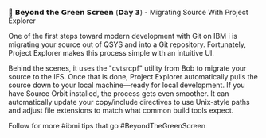 🚚 𝗕𝗲𝘆𝗼𝗻𝗱 𝘁𝗵𝗲 𝗚𝗿𝗲𝗲𝗻 𝗦𝗰𝗿𝗲𝗲𝗻 (𝗗𝗮𝘆 𝟯) - Migrating Source With Project Explorer

One of the first steps toward modern development with Git on IBM i is migrating your source out of QSYS and into a Git repository. Fortunately, Project Explorer makes this process simple with an intuitive UI.

Behind the scenes, it uses the "cvtsrcpf" utility from Bob to migrate your source to the IFS. Once that is done, Project Explorer automatically pulls the source down to your local machine—ready for local development. If you have Source Orbit installed, the process gets even smoother. It can automatically update your copy/include directives to use Unix-style paths and adjust file extensions to match what common build tools expect.

Follow for more #ibmi tips that go #BeyondTheGreenScreen